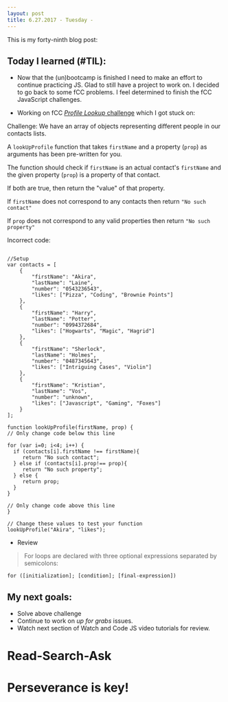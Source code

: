 ```yaml
---
layout: post
title: 6.27.2017 - Tuesday - 
---
```


This is my forty-ninth blog post: 

## Today I learned (#TIL):   

- Now that the (un)bootcamp is finished I need to make an effort to continue practicing JS.  Glad to still have a project to work on.  I decided to go back to some fCC problems.  I feel determined to finish the fCC JavaScript challenges.  

- Working on fCC [_Profile Lookup_ challenge](https://www.freecodecamp.com/challenges/profile-lookup) which I got stuck on:

Challenge:
We have an array of objects representing different people in our contacts lists.

A ```lookUpProfile``` function that takes ```firstName``` and a property (```prop```) as arguments has been pre-written for you.

The function should check if ```firstName``` is an actual contact's ```firstName``` and the given property (```prop```) is a property of that contact.

If both are true, then return the "value" of that property.

If ```firstName``` does not correspond to any contacts then return ```"No such contact"```

If ```prop``` does not correspond to any valid properties then return ```"No such property"```


Incorrect code:

```

//Setup
var contacts = [
    {
        "firstName": "Akira",
        "lastName": "Laine",
        "number": "0543236543",
        "likes": ["Pizza", "Coding", "Brownie Points"]
    },
    {
        "firstName": "Harry",
        "lastName": "Potter",
        "number": "0994372684",
        "likes": ["Hogwarts", "Magic", "Hagrid"]
    },
    {
        "firstName": "Sherlock",
        "lastName": "Holmes",
        "number": "0487345643",
        "likes": ["Intriguing Cases", "Violin"]
    },
    {
        "firstName": "Kristian",
        "lastName": "Vos",
        "number": "unknown",
        "likes": ["Javascript", "Gaming", "Foxes"]
    }
];

function lookUpProfile(firstName, prop) {
// Only change code below this line

for (var i=0; i<4; i++) {
  if (contacts[i].firstName !== firstName){
     return "No such contact";
  } else if (contacts[i].prop!== prop){
     return "No such property";
  } else { 
     return prop;
  }
}  

// Only change code above this line
}

// Change these values to test your function
lookUpProfile("Akira", "likes");
```


- Review
> For loops are declared with three optional expressions separated by semicolons:

```for ([initialization]; [condition]; [final-expression])```



## My next goals:

- Solve above challenge
- Continue to work on  _up for grabs_ issues. 
- Watch next section of Watch and Code JS video tutorials for review.

# Read-Search-Ask

# Perseverance is key!







